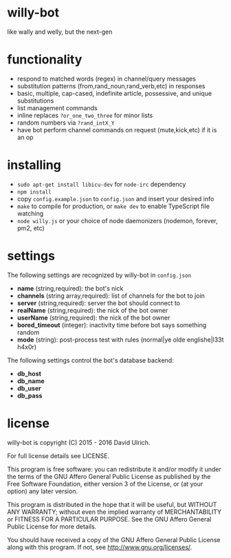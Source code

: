# willy-bot

like wally and welly, but the next-gen


# functionality

* respond to matched words (regex) in channel/query messages
* substitution patterns (from,rand_noun,rand_verb,etc) in responses
* basic, multiple, cap-cased, indefinite article, possessive, and unique substitutions
* list management commands
* inline replaces `?or_one_two_three` for minor lists
* random numbers via `?rand_intX_Y`
* have bot perform channel commands on request (mute,kick,etc) if it is an op


# installing

* `sudo apt-get install libicu-dev` for `node-irc` dependency
* `npm install`
* copy `config.example.json` to `config.json` and insert your desired info
* `make` to compile for production, or `make dev` to enable TypeScript file watching
* `node willy.js` or your choice of node daemonizers (nodemon, forever, pm2, etc)


# settings

The following settings are recognized by willy-bot in `config.json`

* **name** (string,required): the bot's nick
* **channels** (string array,required): list of channels for the bot to join
* **server** (string,required): server the bot should connect to
* **realName** (string,required): the nick of the bot owner
* **userName** (string,required): the nick of the bot owner
* **bored_timeout** (integer): inactivity time before bot says something random
* **mode** (string): post-process test with rules (normal|ye olde englishe|l33t h4x0r)

The following settings control the bot's database backend:

* **db_host**
* **db_name**
* **db_user**
* **db_pass**


# license

willy-bot is copyright (C) 2015 - 2016  David Ulrich.

For full license details see LICENSE.

This program is free software: you can redistribute it and/or modify
it under the terms of the GNU Affero General Public License as published
by the Free Software Foundation, either version 3 of the License, or
(at your option) any later version.

This program is distributed in the hope that it will be useful,
but WITHOUT ANY WARRANTY; without even the implied warranty of
MERCHANTABILITY or FITNESS FOR A PARTICULAR PURPOSE.  See the
GNU Affero General Public License for more details.

You should have received a copy of the GNU Affero General Public License
along with this program.  If not, see <http://www.gnu.org/licenses/>.
